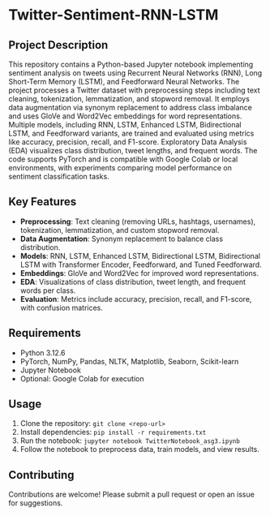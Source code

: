 # Twitter-Sentiment-RNN-LSTM

## Project Description
This repository contains a Python-based Jupyter notebook implementing sentiment analysis on tweets using Recurrent Neural Networks (RNN), Long Short-Term Memory (LSTM), and Feedforward Neural Networks. The project processes a Twitter dataset with preprocessing steps including text cleaning, tokenization, lemmatization, and stopword removal. It employs data augmentation via synonym replacement to address class imbalance and uses GloVe and Word2Vec embeddings for word representations. Multiple models, including RNN, LSTM, Enhanced LSTM, Bidirectional LSTM, and Feedforward variants, are trained and evaluated using metrics like accuracy, precision, recall, and F1-score. Exploratory Data Analysis (EDA) visualizes class distribution, tweet lengths, and frequent words. The code supports PyTorch and is compatible with Google Colab or local environments, with experiments comparing model performance on sentiment classification tasks.

## Key Features
- **Preprocessing**: Text cleaning (removing URLs, hashtags, usernames), tokenization, lemmatization, and custom stopword removal.
- **Data Augmentation**: Synonym replacement to balance class distribution.
- **Models**: RNN, LSTM, Enhanced LSTM, Bidirectional LSTM, Bidirectional LSTM with Transformer Encoder, Feedforward, and Tuned Feedforward.
- **Embeddings**: GloVe and Word2Vec for improved word representations.
- **EDA**: Visualizations of class distribution, tweet length, and frequent words per class.
- **Evaluation**: Metrics include accuracy, precision, recall, and F1-score, with confusion matrices.

## Requirements
- Python 3.12.6
- PyTorch, NumPy, Pandas, NLTK, Matplotlib, Seaborn, Scikit-learn
- Jupyter Notebook
- Optional: Google Colab for execution

## Usage
1. Clone the repository: `git clone <repo-url>`
2. Install dependencies: `pip install -r requirements.txt`
3. Run the notebook: `jupyter notebook TwitterNotebook_asg3.ipynb`
4. Follow the notebook to preprocess data, train models, and view results.

## Contributing
Contributions are welcome! Please submit a pull request or open an issue for suggestions.
